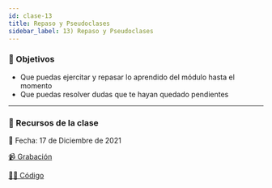 ```yaml
---
id: clase-13
title: Repaso y Pseudoclases
sidebar_label: 13) Repaso y Pseudoclases
---
```


### 🏁 Objetivos

- Que puedas ejercitar y repasar lo aprendido del módulo hasta el momento
- Que puedas resolver dudas que te hayan quedado pendientes

---

### 🚀 Recursos de la clase

📆 Fecha: 17 de Diciembre de 2021

[📹 Grabación](https://us02web.zoom.us/rec/share/ZhlclFGlQVkSHkGIrFN8OwhaFJ598clhLzRAOMZ6CWGtwOq_fbKgrUhz5dyUhiiW.X2kgWAdbYJQpgKOQ?startTime=1639778626000)

[👩‍💻 Código](https://github.com/adrianmdp/12va-ada-frontend/tree/master/modulo-1/13%20-%20Repaso%20general%20y%20pseudoclases)
